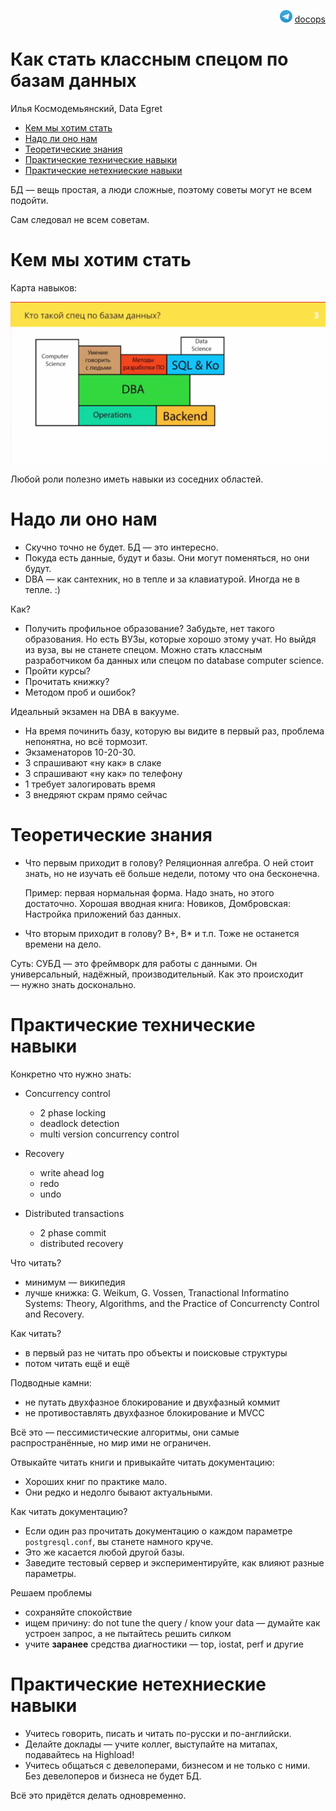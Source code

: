 <p align="right"><img src = "tg-logo.png" width="20px" height=20px"> <a href = "https://t.me/docops">docops</a></p>

# Как стать классным спецом по базам данных

Илья Космодемьянский, Data Egret

<!-- START doctoc generated TOC please keep comment here to allow auto update -->
<!-- DON'T EDIT THIS SECTIпON, INSTEAD RE-RUN doctoc TO UPDATE -->


- [Кем мы хотим стать](#%D0%BA%D0%B5%D0%BC-%D0%BC%D1%8B-%D1%85%D0%BE%D1%82%D0%B8%D0%BC-%D1%81%D1%82%D0%B0%D1%82%D1%8C)
- [Надо ли оно нам](#%D0%BD%D0%B0%D0%B4%D0%BE-%D0%BB%D0%B8-%D0%BE%D0%BD%D0%BE-%D0%BD%D0%B0%D0%BC)
- [Теоретические знания](#%D1%82%D0%B5%D0%BE%D1%80%D0%B5%D1%82%D0%B8%D1%87%D0%B5%D1%81%D0%BA%D0%B8%D0%B5-%D0%B7%D0%BD%D0%B0%D0%BD%D0%B8%D1%8F)
- [Практические технические навыки](#%D0%BF%D1%80%D0%B0%D0%BA%D1%82%D0%B8%D1%87%D0%B5%D1%81%D0%BA%D0%B8%D0%B5-%D1%82%D0%B5%D1%85%D0%BD%D0%B8%D1%87%D0%B5%D1%81%D0%BA%D0%B8%D0%B5-%D0%BD%D0%B0%D0%B2%D1%8B%D0%BA%D0%B8)
- [Практические нетехниеские навыки](#%D0%BF%D1%80%D0%B0%D0%BA%D1%82%D0%B8%D1%87%D0%B5%D1%81%D0%BA%D0%B8%D0%B5-%D0%BD%D0%B5%D1%82%D0%B5%D1%85%D0%BD%D0%B8%D0%B5%D1%81%D0%BA%D0%B8%D0%B5-%D0%BD%D0%B0%D0%B2%D1%8B%D0%BA%D0%B8)

<!-- END doctoc generated TOC please keep comment here to allow auto update -->

БД — вещь простая, а люди сложные, поэтому советы могут не всем подойти.

Сам следовал не всем советам.

# Кем мы хотим стать

Карта навыков:

![](db-skills.png)

Любой роли полезно иметь навыки из соседних областей. 

# Надо ли оно нам

* Скучно точно не будет. БД — это интересно.
* Покуда есть данные, будут и базы. Они могут поменяться, но они будут.
* DBA — как сантехник, но в тепле и за клавиатурой. Иногда не в тепле. :)

Как?

* Получить профильное образование?
    Забудьте, нет такого образования.
    Но есть ВУЗы, которые хорошо этому учат.
    Но выйдя из вуза, вы не станете спецом.
    Можно стать классным разработчиком ба данных или спецом по database computer science.
* Пройти курсы? 
* Прочитать книжку? 
* Методом проб и ошибок?

Идеальный экзамен на DBA в вакууме.

* На время починить базу, которую вы видите в первый раз, проблема непонятна, но всё тормозит.
* Экзаменаторов 10-20-30.
* 3 спрашивают «ну как» в слаке
* 3 спрашивают «ну как» по телефону
* 1 требует залогировать время
* 3 внедряют скрам прямо сейчас

# Теоретические знания

* Что первым приходит в голову?
    Реляционная алгебра.
    О ней стоит знать, но не изучать её больше недели, потому что она бесконечна.
    
    Пример: первая нормальная форма.
    Надо знать, но этого достаточно.
    Хорошая вводная книга: Новиков, Домбровская: Настройка приложений баз данных.

* Что вторым приходит в голову?
    B+, B* и т.п.
    Тоже не останется времени на дело.
    
    
Суть: СУБД — это фреймворк для работы с данными.
Он универсальный, надёжный, производительный.
Как это происходит — нужно знать досконально.

# Практические технические навыки

Конкретно что нужно знать:

* Concurrency control

    * 2 phase locking
    * deadlock detection
    * multi version concurrency control
    
* Recovery

    * write ahead log
    * redo
    * undo
    
* Distributed transactions

    * 2 phase commit
    * distributed recovery

Что читать?

* минимум — википедия
* лучше книжка: G. Weikum, G. Vossen, Tranactional Informatino Systems: Theory, Algorithms, and the Practice of Concurrencty Control and Recovery.

Как читать?

* в первый раз не читать про объекты и поисковые структуры
* потом читать ещё и ещё

Подводные камни:

* не путать двухфазное блокирование и двухфазный коммит
* не противоставлять двухфазное блокирование и MVCC

Всё это — пессимистические алгоритмы, они самые распространённые, но мир ими не ограничен.

Отвыкайте читать книги и привыкайте читать документацию:

* Хороших книг по практике мало.
* Они редко и недолго бывают актуальными.

Как читать документацию?

* Если один раз прочитать документацию о каждом параметре `postgresql.conf`, вы станете намного круче.
* Это же касается любой другой базы.
* Заведите тестовый сервер и экспериментируйте, как влияют разные параметры.

Решаем проблемы

* сохраняйте спокойствие
* ищем причину: do not tune the query / know your data — думайте как устроен запрос, а не пытайтесь решить силком
* учите **заранее** средства диагностики — top, iostat, perf и другие

# Практические нетехниеские навыки

* Учитесь говорить, писать и читать по-русски и по-английски.
* Делайте доклады — учите коллег, выступайте на митапах, подавайтесь на Highload!
* Учитесь общаться с девелоперами, бизнесом и не только с ними. Без девелоперов и бизнеса не будет БД.

Всё это придётся делать одновременно.
